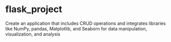# flask_project
Create an application that includes CRUD operations and integrates libraries like NumPy, pandas, Matplotlib, and Seaborn for data manipulation, visualization, and analysis
